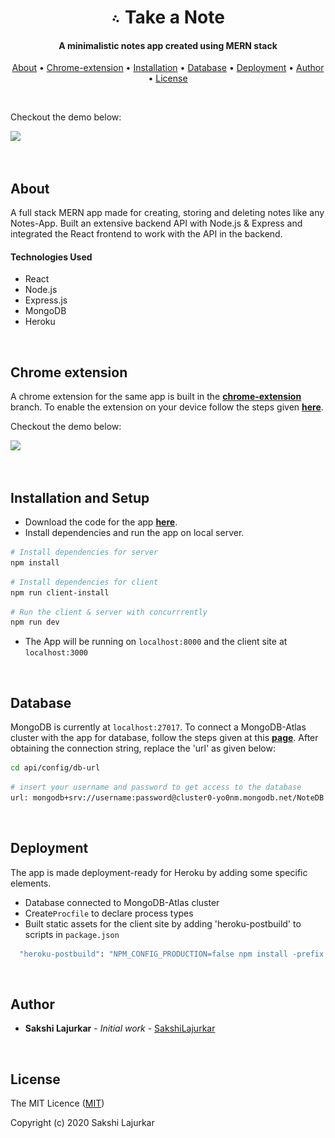 <h1 align="center"><img src="icon.png" width="3%"> Take a Note</h1>
<h4 align="center">A minimalistic notes app created using MERN stack</h4>
<p align="center">
<a href = "#about">About</a>  •
<a href = "#chrome extension">Chrome-extension</a>  •
<a href = "#installation and setup">Installation</a>  •
<a href = "#database">Database</a>  •
<a href = "#deployment">Deployment</a>  •
<a href = "#author">Author</a>  •
<a href = "#license">License</a>  
</p>
<br>

Checkout the demo below:

  ![](demo1.gif)

<br>

## About
A full stack MERN app made for creating, storing and deleting notes like any Notes-App. Built an extensive backend API with Node.js & Express and integrated the React frontend to work with the API in the backend. 

#### Technologies Used
* React
* Node.js
* Express.js
* MongoDB
* Heroku

<br>

## Chrome extension
A chrome extension for the same app is built in the **[chrome-extension](https://github.com/SakshiLajurkar/Take-a-Note/tree/chrome-extension)** branch. To enable the extension on your device follow the steps given **[here](https://github.com/SakshiLajurkar/Take-a-Note/blob/chrome-extension/README.md)**. 

Checkout the demo below:

  ![](extension.gif)

<br>

## Installation and Setup

* Download the code for the app **[here](https://github.com/SakshiLajurkar/Google-Keep-2.0/archive/master.zip)**.
* Install dependencies and run the app on local server.
```bash
# Install dependencies for server
npm install
```

```bash
# Install dependencies for client
npm run client-install
```

```bash
# Run the client & server with concurrrently 
npm run dev
```
* The App will be running on `localhost:8000` and the client site at `localhost:3000`

<br>

## Database
MongoDB is currently at `localhost:27017`. To connect a MongoDB-Atlas cluster with the app for database, follow the steps given at this **[page](https://medium.com/@sergio13prez/connecting-to-mongodb-atlas-d1381f184369)**. After obtaining the connection string, replace the 'url' as given below:

```bash
cd api/config/db-url
```

```bash
# insert your username and password to get access to the database
url: mongodb+srv://username:password@cluster0-yo0nm.mongodb.net/NoteDB
```

<br>

## Deployment
The app is made deployment-ready for Heroku by adding some specific elements.
* Database connected to MongoDB-Atlas cluster
* Create`Procfile` to declare process types
* Built static assets for the client site by adding 'heroku-postbuild' to scripts in `package.json`

```bash
  "heroku-postbuild": "NPM_CONFIG_PRODUCTION=false npm install -prefix client && npm run build -prefix client"
```

<br>

## Author

* **Sakshi Lajurkar** - *Initial work* - [SakshiLajurkar](https://github.com/SakshiLajurkar)

<br>

## License

The MIT Licence ([MIT](https://github.com/SakshiLajurkar))

Copyright (c) 2020 Sakshi Lajurkar

